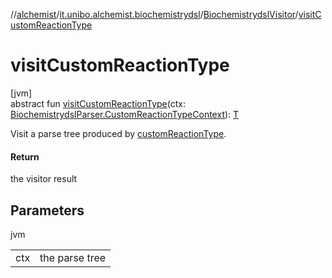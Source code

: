 //[alchemist](../../../index.md)/[it.unibo.alchemist.biochemistrydsl](../index.md)/[BiochemistrydslVisitor](index.md)/[visitCustomReactionType](visit-custom-reaction-type.md)

# visitCustomReactionType

[jvm]\
abstract fun [visitCustomReactionType](visit-custom-reaction-type.md)(ctx: [BiochemistrydslParser.CustomReactionTypeContext](../-biochemistrydsl-parser/-custom-reaction-type-context/index.md)): [T](../../it.unibo.alchemist.model.implementations.conditions/-neighborhood-present/index.md)

Visit a parse tree produced by [customReactionType](../-biochemistrydsl-parser/custom-reaction-type.md).

#### Return

the visitor result

## Parameters

jvm

| | |
|---|---|
| ctx | the parse tree |
